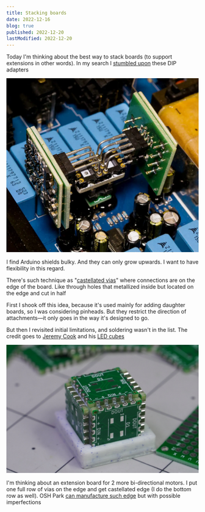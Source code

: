 ```yaml
---
title: Stacking boards
date: 2022-12-16
blog: true
published: 2022-12-20
lastModified: 2022-12-20
---
```


Today I'm thinking about the best way to stack boards (to support extensions in other words). In my search I [stumbled upon](https://hallmanlabs.com/2020/07/20/discrete-review-update-isoregen-over-troubled-dip8-waters/) these DIP adapters

![DIP adapters](./dip-stacking.webp)

I find Arduino shields bulky. And they can only grow upwards. I want to have flexibility in this regard.

There's such technique as "[castellated vias](https://learn.sparkfun.com/tutorials/how-to-solder-castellated-mounting-holes/all)" where connections are on the edge of the board. Like through holes that metallized inside but located on the edge and cut in half

First I shook off this idea, because it's used mainly for adding daughter boards, so I was considering pinheads. But they restrict the direction of attachments—it only goes in the way it's designed to go.

But then I revisited initial limitations, and soldering wasn't in the list. The credit goes to [Jeremy Cook](https://jeremyscook.com/) and his [LED cubes](https://hackaday.com/2022/03/15/led-flower-bouquet-is-a-radiant-hacker-desk-decoration/)

![Cube of PCBs](./cube-of-pcbs.jpg)

I'm thinking about an extension board for 2 more bi-directional motors. I put one full row of vias on the edge and get castellated edge (I do the bottom row as well). OSH Park [can manufacture such edge](https://docs.oshpark.com/tips+tricks/castellation/) but with possible imperfections
